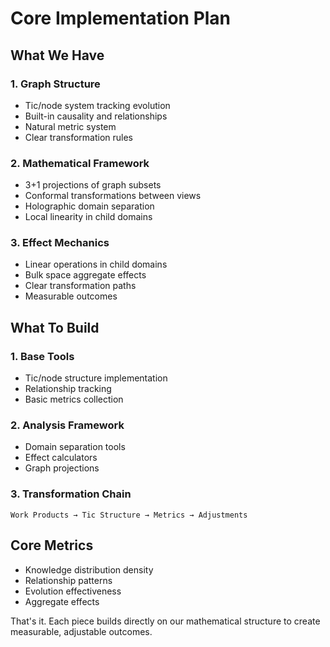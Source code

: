 # Core Implementation Plan

## What We Have

### 1. Graph Structure

- Tic/node system tracking evolution
- Built-in causality and relationships
- Natural metric system
- Clear transformation rules

### 2. Mathematical Framework

- 3+1 projections of graph subsets
- Conformal transformations between views
- Holographic domain separation
- Local linearity in child domains

### 3. Effect Mechanics

- Linear operations in child domains
- Bulk space aggregate effects
- Clear transformation paths
- Measurable outcomes

## What To Build

### 1. Base Tools

- Tic/node structure implementation
- Relationship tracking
- Basic metrics collection

### 2. Analysis Framework

- Domain separation tools
- Effect calculators
- Graph projections

### 3. Transformation Chain

```
Work Products → Tic Structure → Metrics → Adjustments
```

## Core Metrics

- Knowledge distribution density
- Relationship patterns
- Evolution effectiveness
- Aggregate effects

That's it. Each piece builds directly on our mathematical structure to create measurable, adjustable outcomes.